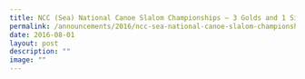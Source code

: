 ```yaml
---
title: NCC (Sea) National Canoe Slalom Championships – 3 Golds and 1 Silver
permalink: /announcements/2016/ncc-sea-national-canoe-slalom-championships-3-golds-and-1-silver/
date: 2016-08-01
layout: post
description: ""
image: ""
---
```

